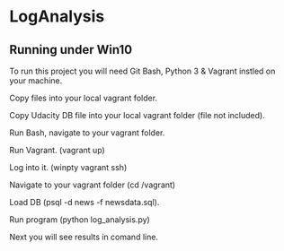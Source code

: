 # LogAnalysis

Running under Win10
--
To run this project you will need Git Bash, Python 3 & Vagrant instled on your machine.

Copy files into your local vagrant folder.

Copy Udacity DB file into your local vagrant folder (file not included).

Run Bash, navigate to your vagrant folder. 

Run Vagrant. (vagrant up)

Log into it. (winpty vagrant ssh)

Navigate to your vagrant folder (cd /vagrant)

Load DB (psql -d news -f newsdata.sql).

Run program (python log_analysis.py)

Next you will see results in comand line.
